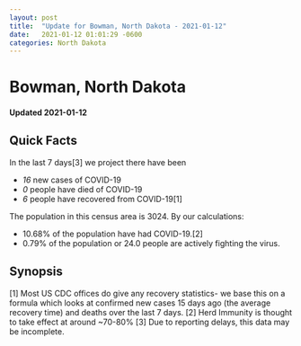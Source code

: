 ```yaml
---
layout: post
title:  "Update for Bowman, North Dakota - 2021-01-12"
date:   2021-01-12 01:01:29 -0600
categories: North Dakota
---
```


# Bowman, North Dakota
#### Updated 2021-01-12

## Quick Facts

In the last 7 days[3] we project there have been
- *16* new cases of COVID-19
- *0* people have died of COVID-19
- *6* people have recovered from COVID-19[1]

The population in this census area is 3024. By our calculations:
- 10.68% of the population have had COVID-19.[2]
- 0.79% of the population or 24.0 people are actively fighting the virus.

## Synopsis




[1] Most US CDC offices do give any recovery statistics- we base this on a formula which looks at confirmed new cases
15 days ago (the average recovery time) and deaths over the last 7 days.
[2] Herd Immunity is thought to take effect at around ~70-80%
[3] Due to reporting delays, this data may be incomplete. 
    